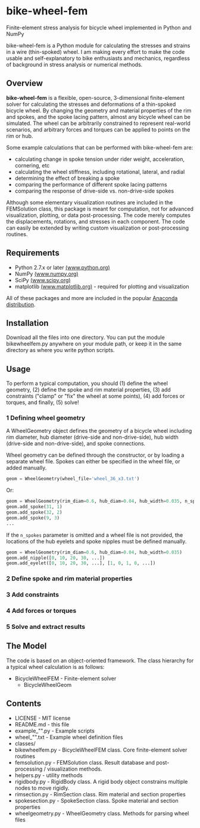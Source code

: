 # bike-wheel-fem
Finite-element stress analysis for bicycle wheel implemented in Python and NumPy

bike-wheel-fem is a Python module for calculating the stresses and strains in a
wire (thin-spoked) wheel. I am making every effort to make the code usable and
self-explanatory to bike enthusiasts and mechanics, regardless of background in
stress analysis or numerical methods.

## Overview

**bike-wheel-fem** is a flexible, open-source, 3-dimensional finite-element solver for calculating the stresses and deformations of a thin-spoked bicycle wheel. By changing the geometry and material properties of the rim and spokes, and the spoke lacing pattern, almost any bicycle wheel can be simulated. The wheel can be arbitrarily constrained to represent real-world scenarios, and arbitrary forces and torques can be applied to points on the rim or hub.

Some example calculations that can be performed with bike-wheel-fem are:
* calculating change in spoke tension under rider weight, acceleration, cornering, etc
* calculating the wheel stiffness, including rotational, lateral, and radial
* determining the effect of breaking a spoke
* comparing the performance of different spoke lacing patterns
* comparing the response of drive-side vs. non-drive-side spokes

Although some elementary visualization routines are included in the FEMSolution class, this package is meant for computation, not for advanced visualization, plotting, or data post-processing. The code merely computes the displacements, rotations, and stresses in each component. The code can easily be extended by writing custom visualization or post-processing routines.

## Requirements

* Python 2.7.x or later [(www.python.org)](www.python.org)
* NumPy [(www.numpy.org)](www.numpy.org)
* SciPy [(www.scipy.org)](www.scipy.org)
* matplotlib [(www.matplotlib.org)](www.matplotlib.org) - required for plotting and visualization

All of these packages and more are included in the popular [Anaconda distribution](https://store.continuum.io/cshop/anaconda/). 

## Installation

Download all the files into one directory. You can put the module
bikewheelfem.py anywhere on your module path, or keep it in the same directory
as where you write python scripts.

## Usage

To perform a typical computation, you should (1) define the wheel geometry, (2) define the spoke and rim material properties, (3) add constraints ("clamp" or "fix" the wheel at some points), (4) add forces or torques, and finally, (5) solve!

### 1 Defining wheel geometry

A WheelGeometry object defines the geometry of a bicycle wheel including rim diameter, hub diameter (drive-side and non-drive-side), hub width (drive-side and non-drive-side), and spoke connections.

Wheel geometry can be defined through the constructor, or by loading a separate wheel file. Spokes can either be specified in the wheel file, or added manually.

```python
geom = WheelGeometry(wheel_file='wheel_36_x3.txt')
```

Or:

```python
geom = WheelGeometry(rim_diam=0.6, hub_diam=0.04, hub_width=0.035, n_spokes=36)
geom.add_spoke(31, 1)
geom.add_spoke(32, 2)
geom.add_spoke(9, 3)
...
```

If the `n_spokes` parameter is omitted and a wheel file is not provided, the locations of the hub eyelets and spoke nipples must be defined manually.

```python
geom = WheelGeometry(rim_diam=0.6, hub_diam=0.04, hub_width=0.035)
geom.add_nipple([0, 10, 20, 30, ...])
geom.add_eyelet([0, 10, 20, 30, ...], [1, 0, 1, 0, ...])
```

### 2 Define spoke and rim material properties

### 3 Add constraints

### 4 Add forces or torques

### 5 Solve and extract results

## The Model

The code is based on an object-oriented framework. The class hierarchy for a typical wheel calculation is as follows:

* BicycleWheelFEM - Finite-element solver
  * BicycleWheelGeom

## Contents

* LICENSE - MIT license
* README.md - this file
* example_"".py - Example scripts
* wheel_"".txt - Example wheel definition files
* classes/
 * bikewheelfem.py - BicycleWheelFEM class. Core finite-element solver routines
 * femsolution.py - FEMSolution class. Result database and post-processing / visualization methods.
 * helpers.py - utility methods
 * rigidbody.py - RigidBody class. A rigid body object constrains multiple nodes to move rigidly.
 * rimsection.py - RimSection class. Rim material and section properties
 * spokesection.py - SpokeSection class. Spoke material and section properties
 * wheelgeometry.py - WheelGeometry class. Methods for parsing wheel files
